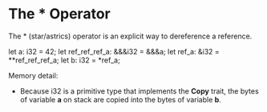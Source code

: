 # The * Operator

The * (star/astrics) operator is an explicit way to dereference a reference.

let a: i32 = 42;
let ref\_ref\_ref\_a: &&&i32 = &&&a;
let ref\_a: &i32 = \**ref\_ref\_ref\_a;
let b: i32 = \*ref_a;

Memory detail:

* Because i32 is a primitive type that implements the **Copy** trait, the bytes of variable **a** on stack are copied into the bytes of variable **b**.

